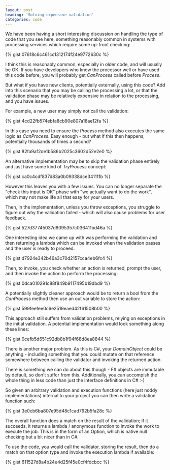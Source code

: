```yaml
---
layout: post
heading: 'Solving expensive validation'
categories: code
---
```


We have been having a short interesting discussion on handling the type of code that you see here, something reasonably common in systems with processing services which require some up-front checking:

{% gist 07618c6c461cc1312174f24e9772630c %}

I think this is reasonably common, especially in older code, and will usually be OK. If you have developers who know the processor well or have used this code before, you will probably get *CanProcess* called before *Process*.

But what if you have new clients, potentially externally, using this code? Add into this scenario that you may be calling the processing a lot, or that the validation phase may be relatively expensive in relation to the processing, and you have issues.

For example, a new user may simply not call the validation:

{% gist 4cd22fb574ebfa8cb90e807a18ae12fa %}

In this case you need to ensure the *Process* method also executes the same logic as *CanProcess*. Easy enough - but what if this then happens, potentially thousands of times a second?

{% gist 82fa9af2de1b586b2025c3602d52e2e0 %}

An alternative implementation may be to skip the validation phase entirely and just have some kind of *TryProcess* concept:

{% gist ca0c4cdf837d83a0b09338dce341111b %}

However this leaves you with a few issues. You can no longer separate the "check this input is OK" phase with "we actually want to do the work", which may not make life all that easy for your users.

Then, in the implementation, unless you throw exceptions, you struggle to figure out why the validation failed - which will also cause problems for user feedback.

{% gist 527d37745037d8095357c036411bd46a %}

One interesting idea we came up with was performing the validation and then returning a lambda which can be invoked when the validation passes and the user is ready to proceed.

{% gist d7924e342b46a3c70d2157cca4eb6fc4 %}

Then, to invoke, you check whether an action is returned, prompt the user, and then invoke the action to perform the processing:

{% gist 0dca010291c88f849b9117495b19dbd9 %}

A potentially slightly cleaner approach would be to return a bool from the *CanProcess* method then use an out variable to store the action:

{% gist 599feefee0c6e2519eaed42f61508b00 %}

This approach still suffers from validation problems, relying on exceptions in the initial validation. A potential implementation would look something along these lines:

{% gist 0cefb5d651c92db8b1f94f68d8ea8844 %}

There is another major problem. As this is C#, your *DomainObject* could be anything - including something that you could mutate on that reference somewhere between calling the validator and invoking the returned action.

There is something we can do about this though - F# objects are immutable by default, so don't suffer from this. Additionally, you can accompish the whole thing in less code than just the interface definitions in C# :-)

So given an arbitrary validation and execution functions (here just noddy implementations) internal to your project you can then write a validation function such:

{% gist 3e0cb6ba807e95d48c1cad792b5fa28c %}

The overall function does a match on the result of the validation; if it succeeds, it returns a lambda / anonymous function to invoke the work to execute the job. This is in the form of an Option, which is native null checking but a bit nicer than in C#.

To use the code, you would call the validator, storing the result, then do a match on that option type and invoke the execution lambda if available:

{% gist 611527d8a4b24e4d25f45e0cf4fdcbcc %}